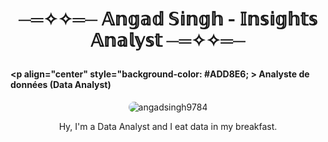 #  <p align="center"> ─═✧✧═─ 𝔸𝕟𝕘𝕒𝕕 𝕊𝕚𝕟𝕘𝕙 - 𝕀𝕟𝕤𝕚𝕘𝕙𝕥𝕤 𝔸𝕟𝕒𝕝𝕪𝕤𝕥 ─═✧✧═─ </p> 
#### <p align="center" style="background-color: #ADD8E6; > Analyste de données (Data Analyst) </p> 


<p align="center"> <img src="https://media.licdn.com/dms/image/v2/D4E16AQHoKebOReEUhg/profile-displaybackgroundimage-shrink_350_1400/profile-displaybackgroundimage-shrink_350_1400/0/1705730828527?e=1730937600&v=beta&t=aAyXIUZAwcyu2mmyT7r25G-BgpL86gAujZOaZUK1vCk" alt="angadsingh9784" style="border-radius: 50px;" /> </p>

 <p align="center"> Hy, I'm a Data Analyst and I eat data in my breakfast. </p> 


<!-- <p align="right"> <img src="https://komarev.com/ghpvc/?username=angadsingh9784&label=Profile%20views&color=0e75b6&style=flat" alt="angadsingh9784" /> </p> -->
